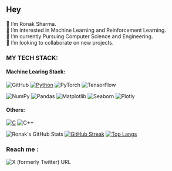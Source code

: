 ## Hey


👋 I’m Ronak Sharma. \
👀 I’m interested in Machine Learning and Reinforcement Learning.\
🌱 I’m currently Pursuing Computer Science and Engineering.\
💞️ I’m looking to collaborate on new projects.


### MY TECH STACK:
#### Machine Learing Stack:
![GitHub](https://img.shields.io/badge/Hub-%2F?style=plastic&logo=git&logoColor=white&label=Git&labelColor=black&color=yellow&link=www.pornhub.com)
[![Python](https://img.shields.io/badge/-Python-033800?&logo=python&logoColor=0bf)](https://github.com/adamalston?tab=repositories&q=&type=&language=python)
![PyTorch](https://img.shields.io/badge/-PyTorch-055e00?&logo=PyTorch&logoColor=f00)
![TensorFlow](https://img.shields.io/badge/-TensorFlow-067300?&logo=TensorFlow&logoColor=f77c00)

![NumPy](https://img.shields.io/badge/-NumPy-0d0138?&logo=NumPy&logoColor=ff6791)
![Pandas](https://img.shields.io/badge/-Pandas-130252?&logo=Pandas&logoColor=0ff)
![Matplotlib](https://img.shields.io/badge/-Matplotlib-170263?&logo=Matplotlib&logoColor=336791)
![Seaborn](https://img.shields.io/badge/-Seaborn-1b0275?&logo=Seaborn&logoColor=336791)
![Plotly](https://img.shields.io/badge/-Plotly-1d0180?&logo=Plotly&logoColor=336791)

#### Others:
[![C](https://img.shields.io/badge/-C-808080?&logo=C)](https://github.com/adamalston?tab=repositories&q=&type=&language=c)
![C++](https://img.shields.io/badge/-C++-9c9c9c?&logo=c%2b%2b&logoColor=00599C)

![Ronak's GitHub Stats](https://github-readme-stats.vercel.app/api?username=ronaknowal&include_all_commits=true&count_private=true&show_icons=true&theme=tokyonight) [![GitHub Streak](http://github-readme-streak-stats.herokuapp.com?user=ronaknowal&theme=tokyonight_duo&fire=D825DD)](https://git.io/streak-stats)
[![Top Langs](https://github-readme-stats.vercel.app/api/top-langs/?username=ronaknowal&layout=compact&theme=tokyonight&hide_border=true)](https://github.com/ronaknowal)

### Reach me :

![X (formerly Twitter) URL](https://img.shields.io/twitter/url)
